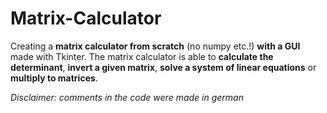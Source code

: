 # Matrix-Calculator
Creating a **matrix calculator from scratch** (no numpy etc.!) **with a GUI** made with Tkinter. The matrix calculator is able to **calculate the determinant**, **invert a given matrix**, **solve a system of linear equations** or **multiply to matrices**. 

*Disclaimer: comments in the code were made in german*

